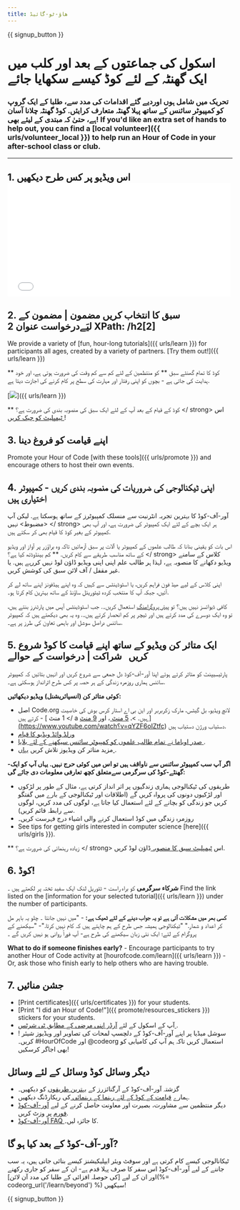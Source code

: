 ```yaml
---
title: ھاؤ-ٹو-گائیڈ
---
```


{{ signup_button }}

# اسکول کی جماعتوں کے بعد اور کلب میں ایک گھنٹہ کے لئے کوڈ کیسے سکھایا جائے

### تحریک میں شامل ہوں اوردیے گئے اقدامات کی مدد سے، طلبا کے ایک گروپ کو کمپیوٹر سائنس کے ساتھ پہلا گھنٹہ متعارف کرایئں. کوڈ گھنٹہ چلانا آسان ہے، حتیٰ کہ مبتدی کے لیئے بھی! If you'd like an extra set of hands to help out, you can find a [local volunteer]({{ urls/volunteer_local }}) to help run an Hour of Code in your after-school class or club.

* * *

## 1. اس ویڈیو پر کس طرح دیکھیں <iframe width="500" height="255" src="//www.youtube.com/embed/SrnvvWDm73k" frameborder="0" allowfullscreen mark="crwd-mark"></iframe> 

## 2. سبق کا انتخاب کریں مضمون | مضمون کے لیَےدرخواست عنوان 2 XPath: /h2[2]

We provide a variety of [fun, hour-long tutorials]({{ urls/learn }}) for participants all ages, created by a variety of partners. [Try them out!]({{ urls/learn }})

** کوڈ کا تمام گھنٹے سبق ** کو منتظمین کے لئے کم سے کم وقت کی ضرورت ہوتی ہے، اور خود ہدایت کی جاتی ہے - بچوں کو اپنی رفتار اور مہارت کی سطح پر کام کرنے کی اجازت دیتا ہے.

[![](/images/fit-700/tutorials.png)]({{ urls/learn }})

** کوڈ کے قیام کے بعد آپ کے لئے ایک سبق کی منصوبہ بندی کی ضرورت ہے؟ </ strong> اس [ ٹیمپلیٹ کو چیک کریں ](/files/AfterschoolEducatorLessonPlanOutline.docx)!</p> 

## 3. اپنے قیامت کو فروغ دینا

Promote your Hour of Code [with these tools]({{ urls/promote }}) and encourage others to host their own events.

## 4. اپنی ٹیکنالوجی کی ضروریات کی منصوبہ بندی کریں - کمپیوٹر اختیاری ہیں

آور-آف-کوڈ کا بہترین تجربہ انٹرنیت سے منسلک کمپیوٹرز کے ساتھ ہوسکتا ہے. لیکن آپ <مضبوط> نہیں </ strong> ہر ایک بچے کے لئے ایک کمپیوٹر کی ضرورت ہے، اور آپ بھی کمپیوٹر کے بغیر کوڈ کا قیام بھی کر سکتے ہیں.

اس بات کو یقینی بنانا کہ طالب علموں کے کمپیوٹر یا آلات پر سبق آزمائیں تاکہ وہ براؤزر پر آواز اور ویڈیو کے ساتھ مناسب طریقے سے کام کریں. ** کم بینڈوڈتھ کیا ہے؟ </ strong> کلاس کے سامنے ویڈیو دکھانے کا منصوبہ ہے، لہذا ہر طالب علم اپنی اپنی ویڈیو ڈاؤن لوڈ نہیں کررہے ہیں. یا غیر مقفل / آف لائن سبق کی کوشش کریں.</p> 

اپنی کلاس کے لیے ھیڈ فون فراہم کریں، یا اسٹوڈینٹس سے کہیں کہ وہ اپنے ہیڈفونز اپنے ساتھ لے کر آئیں، جبکہ آپ کا منتخب کردہ ٹیٹوریئل ساؤنڈ کے ساتھ بہترین کام کرتا ہو۔.

کافی ڈیوائسز نہیں ہیں؟ </strong> تو [پیئر پروگرامنگ](https://www.youtube.com/watch?v=vgkahOzFH2Q) استعمال کریں۔. جب اسٹوڈینٹس آپس میں پارٹنرز بنتے ہیں، تو وہ ایک دوسرے کی مدد کرتے ہیں اور ٹیچر پر کم انحصار کرتے ہیں۔. وہ یہ بھی دیکھتے ہیں کہ کمپیوٹر سائنس دراصل سوشل اور باہمی تعاون کی طرز پر ہے۔.

## 5. ایک متاثر کن ویڈیو کے ساتھ اپنے قیامت کا کوڈ شروع کریں   شراکت | درخواست کے حوالے

پارٹیسیپنٹ کو متاثر کرتے ہوئے اپنا آور-آف-کوڈ دل جمعی سے شروع کریں اور انہیں بتائیں کہ کمپیوٹر سائنس ہماری روزمرہ زندگی کے ہر حصہ پر کس طرح اثرانداز ہوسکتی ہے۔.

**کوئی متاثر کن (انسپائریشنل) ویڈیو دیکھائیں:**

- اصل Code.org لانچ ویڈیو، بل گیٹس، مارک زکربربر اور این بی اے اسٹار کرس بوش کی خاصیت کرتے ہیں - [ 1 منٹ </ a ہیں. >، [ 5 منٹ ](https://www.youtube.com/watch؟v=nKIu9yen5nc)، اور <a href = "https://www.youtube.com/watch؟v = dU1xS07N-FA "> 9 منٹ ](https://www.youtube.com/watch؟v=qYZF6oIZtfc) دستیاب ورژن دستیاب ہیں.
- [ ورلڈ وائڈ ویڈیو کا قیام ](https://www.youtube.com/watch؟v=KsOIlDT145A)
- [ صدر اوباما نے تمام طالب علموں کو کمپیوٹر سائنس سیکھنے کے لئے بلایا ](https://www.youtube.com/watch؟v=6XvmhE1J9PY).
- مزید متاثر کن ویڈیوز تلاش کریں [ یہاں ](https://www.youtube.com/playlist؟list=PLzdnOPI1iJNfpD8i4Sx7U0y2MccnrNZuP).

**اگر آپ سب کمپیوٹر سائنس سے ناواقف ہیں تو اس میں کوئی حرج نہیں. یہاں آپ کو ایک-گھنٹے-کوڈ کی سرگرمی سےمتعلق کچھ تعارفی معلومات دی جائے گی:**

- طریقوں کی ٹیکنالوجی ہماری زندگیوں پر اثر انداز کرتی ہے، مثال کے طور پر لڑکوں اور لڑکیوں دونوں کی پرواہ کریں گے (اطلاقات اور ٹیکنالوجی کے بارے میں گفتگو کریں جو زندگی کو بچانے کے لئے استعمال کیا جاتا ہے، لوگوں کی مدد کریں، لوگوں سے رابطہ قائم کریں).
- روزمرہ زندگی میں کوڈ استعمال کرنے والی اشیاء درج فہرست کریں۔
- See tips for getting girls interested in computer science [here]({{ urls/girls }}).

** زیادہ رہنمائی کی ضرورت ہے؟ </ strong> اس [ ٹیمپلیٹ سبق کا منصوبہ ](/files/AfterschoolEducatorLessonPlanOutline.docx) ڈاؤن لوڈ کریں.</p> 

## 6. کوڈ!

**شرکاء سرگرمی** کو براہ راست - ٹٹوریل لنک ایک سفید تختہ پر لکھتے ہیں ۔ Find the link listed on the [information for your selected tutorial]({{ urls/learn }}) under the number of participants.

**کسی بھر میں مشکلات آتی ہے تو یہ جواب دینے کے لئے ٹھیک ہے:** - "میں نہیں جانتا ۔ چلو یہ باہر مل کر اعداد و شمار." "ٹیکنالوجی ہمیشہ جس طرح کے ہم چاہتے ہیں کہ کام نہیں کرتا."- "سیکھنے کے پروگرام کے لئے؛ ایک نئی زبان سیکھنے کی طرح ہے- آپ فوراً روانی ہو نہیں کریں گے ۔

**What to do if someone finishes early?** - Encourage participants to try another Hour of Code activity at [hourofcode.com/learn]({{ urls/learn }}) - Or, ask those who finish early to help others who are having trouble.

## 7. جشن منائیں

- [Print certificates]({{ urls/certificates }}) for your students.
- [Print "I did an Hour of Code!"]({{ promote/resources_stickers }}) stickers for your students.
- آپ کے اسکول کے لئے [ آرڈر اپنی مرضی کے مطابق ٹی شرٹس ](http://blog.code.org/post/132608499493/hour-of-code-shirts-and-more).
- ! سوشل میڈیا پر اپنے آور-آف-کوڈ کے دلچسپ لمحات کی تصاویر اور ویڈیوز شیئر کریں۔ #HourOfCode اور @codeorg استعمال کریں تاکہ ہم آپ کی کامیابی کو بھی اجاگر کرسکیں!

## دیگر وسائل کوڈ وسائل کے لئے وسائل

- گزشتہ آور-آف-کوڈ کے آرگنائزرز کے [بہترین طریقوں](http://www.slideshare.net/TeachCode/hour-of-code-best-practices-for-successful-educators-51273466) کو دیکھیں۔
- ہمارے [ قیامت کے کوڈ کے لئے رہنما کے رہنمائی ](https://youtu.be/EJeMeSW2-Mw) کی ریکارڈنگ دیکھیں.
- دیگر منتظمین سے مشاورت، بصیرت اور معاونت حاصل کرنے کے لیے [آور-آف-کوڈ فورم](http://forum.code.org/c/plc/hour-of-code) پر وزٹ کریں.
- [آور-آف-کوڈ FAQ ](https://support.code.org/hc/en-us/categories/200147083-Hour-of-Code)کا جائزہ لیں۔.

## آور-آف-کوڈ کے بعد کیا ہو گا?

ٹیکانالوجی کیسے کام کرتی ہے اور سوفٹ ویئر ایپلیکیشنز کیسے بنائی جاتی ہیں، یہ سب جاننے کے لیے آور-آف-کوڈ اس سفر کا صرف پہلا قدم ہے- ان کے سفر کو جاری رکھنے اور ان کے لیے [کی حوصلہ افزائی کے طلبا کی مدد آن لائن](%= codeorg_url('/learn/beyond') %) سیکھیں!

{{ signup_button }}